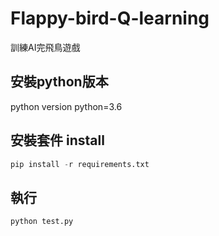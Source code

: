 # Flappy-bird-Q-learning
訓練AI完飛鳥遊戲
## 安裝python版本
python version python=3.6

## 安裝套件 install
```python
pip install -r requirements.txt
```

## 執行
```python
python test.py
```
